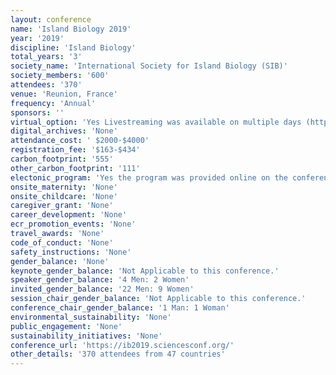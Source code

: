 ```yaml
---
layout: conference 
name: 'Island Biology 2019'
year: '2019'
discipline: 'Island Biology'
total_years: '3'
society_name: 'International Society for Island Biology (SIB)'
society_members: '600'
attendees: '370'
venue: 'Reunion, France'
frequency: 'Annual'
sponsors: ''
virtual_option: 'Yes Livestreaming was available on multiple days (https://www.youtube.com/results?search_query=universitpercentC3percentA9+de+la+rpercentC3percentA9union)'
digital_archives: 'None'
attendance_cost: ' $2000-$4000'
registration_fee: '$163-$434'
carbon_footprint: '555'
other_carbon_footprint: '111'
electonic_program: 'Yes the program was provided online on the conference website.'
onsite_maternity: 'None'
onsite_childcare: 'None'
caregiver_grant: 'None'
career_development: 'None'
ecr_promotion_events: 'None'
travel_awards: 'None'
code_of_conduct: 'None'
safety_instructions: 'None'
gender_balance: 'None'
keynote_gender_balance: 'Not Applicable to this conference.'
speaker_gender_balance: '4 Men: 2 Women'
invited_gender_balance: '22 Men: 9 Women'
session_chair_gender_balance: 'Not Applicable to this conference.'
conference_chair_gender_balance: '1 Man: 1 Woman'
environmental_sustainability: 'None'
public_engagement: 'None'
sustainability_initiatives: 'None'
conference_url: 'https://ib2019.sciencesconf.org/'
other_details: '370 attendees from 47 countries'
---
```

